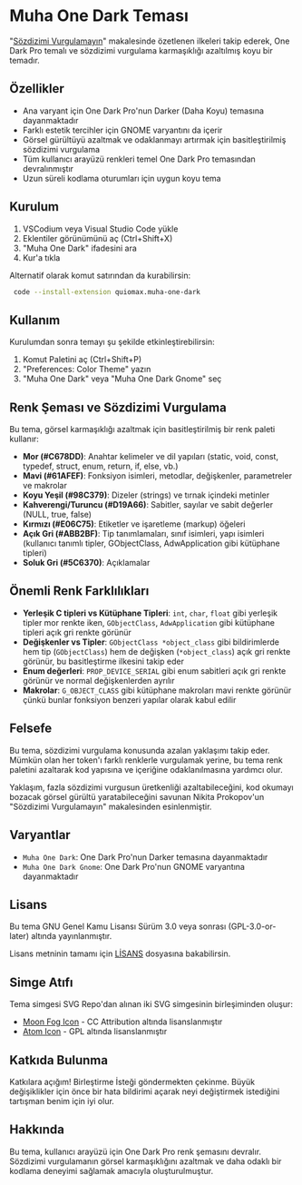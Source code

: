 # Muha One Dark Teması

"[Sözdizimi Vurgulamayın](https://tonsky.me/blog/syntax-highlighting/)" makalesinde özetlenen ilkeleri takip ederek, One Dark Pro temalı ve sözdizimi vurgulama karmaşıklığı azaltılmış koyu bir temadır.

## Özellikler

- Ana varyant için One Dark Pro'nun Darker (Daha Koyu) temasına dayanmaktadır
- Farklı estetik tercihler için GNOME varyantını da içerir
- Görsel gürültüyü azaltmak ve odaklanmayı artırmak için basitleştirilmiş sözdizimi vurgulama
- Tüm kullanıcı arayüzü renkleri temel One Dark Pro temasından devralınmıştır
- Uzun süreli kodlama oturumları için uygun koyu tema

## Kurulum

1. VSCodium veya Visual Studio Code yükle
2. Eklentiler görünümünü aç (Ctrl+Shift+X)
3. "Muha One Dark" ifadesini ara
4. Kur'a tıkla

Alternatif olarak komut satırından da kurabilirsin:

```sh
 code --install-extension quiomax.muha-one-dark
```

## Kullanım

Kurulumdan sonra temayı şu şekilde etkinleştirebilirsin:

1. Komut Paletini aç (Ctrl+Shift+P)
2. "Preferences: Color Theme" yazın
3. "Muha One Dark" veya "Muha One Dark Gnome" seç

## Renk Şeması ve Sözdizimi Vurgulama

Bu tema, görsel karmaşıklığı azaltmak için basitleştirilmiş bir renk paleti kullanır:

- **Mor (#C678DD)**: Anahtar kelimeler ve dil yapıları (static, void, const, typedef, struct, enum, return, if, else, vb.)
- **Mavi (#61AFEF)**: Fonksiyon isimleri, metodlar, değişkenler, parametreler ve makrolar
- **Koyu Yeşil (#98C379)**: Dizeler (strings) ve tırnak içindeki metinler
- **Kahverengi/Turuncu (#D19A66)**: Sabitler, sayılar ve sabit değerler (NULL, true, false)
- **Kırmızı (#E06C75)**: Etiketler ve işaretleme (markup) öğeleri
- **Açık Gri (#ABB2BF)**: Tip tanımlamaları, sınıf isimleri, yapı isimleri (kullanıcı tanımlı tipler, GObjectClass, AdwApplication gibi kütüphane tipleri)
- **Soluk Gri (#5C6370)**: Açıklamalar

## Önemli Renk Farklılıkları

- **Yerleşik C tipleri vs Kütüphane Tipleri**: `int`, `char`, `float` gibi yerleşik tipler mor renkte iken, `GObjectClass`, `AdwApplication` gibi kütüphane tipleri açık gri renkte görünür
- **Değişkenler vs Tipler**: `GObjectClass *object_class` gibi bildirimlerde hem tip (`GObjectClass`) hem de değişken (`*object_class`) açık gri renkte görünür, bu basitleştirme ilkesini takip eder
- **Enum değerleri**: `PROP_DEVICE_SERIAL` gibi enum sabitleri açık gri renkte görünür ve normal değişkenlerden ayrılır
- **Makrolar**: `G_OBJECT_CLASS` gibi kütüphane makroları mavi renkte görünür çünkü bunlar fonksiyon benzeri yapılar olarak kabul edilir

## Felsefe

Bu tema, sözdizimi vurgulama konusunda azalan yaklaşımı takip eder. Mümkün olan her token'ı farklı renklerle vurgulamak yerine, bu tema renk paletini azaltarak kod yapısına ve içeriğine odaklanılmasına yardımcı olur.

Yaklaşım, fazla sözdizimi vurgusun üretkenliği azaltabileceğini, kod okumayı bozacak görsel gürültü yaratabileceğini savunan Nikita Prokopov'un "Sözdizimi Vurgulamayın" makalesinden esinlenmiştir.

## Varyantlar

- `Muha One Dark`: One Dark Pro'nun Darker temasına dayanmaktadır
- `Muha One Dark Gnome`: One Dark Pro'nun GNOME varyantına dayanmaktadır

## Lisans

Bu tema GNU Genel Kamu Lisansı Sürüm 3.0 veya sonrası (GPL-3.0-or-later) altında yayınlanmıştır.

Lisans metninin tamamı için [LİSANS](./LICENSE) dosyasına bakabilirsin.

## Simge Atıfı

Tema simgesi SVG Repo'dan alınan iki SVG simgesinin birleşiminden oluşur:
- [Moon Fog Icon](https://www.svgrepo.com/svg/526040/moon-fog) - CC Attribution altında lisanslanmıştır
- [Atom Icon](https://www.svgrepo.com/svg/341623/atom) - GPL altında lisanslanmıştır

## Katkıda Bulunma

Katkılara açığım! Birleştirme İsteği göndermekten çekinme. Büyük değişiklikler için önce bir hata bildirimi açarak neyi değiştirmek istediğini tartışman benim için iyi olur.

## Hakkında

Bu tema, kullanıcı arayüzü için One Dark Pro renk şemasını devralır. Sözdizimi vurgulamanın görsel karmaşıklığını azaltmak ve daha odaklı bir kodlama deneyimi sağlamak amacıyla oluşturulmuştur.
